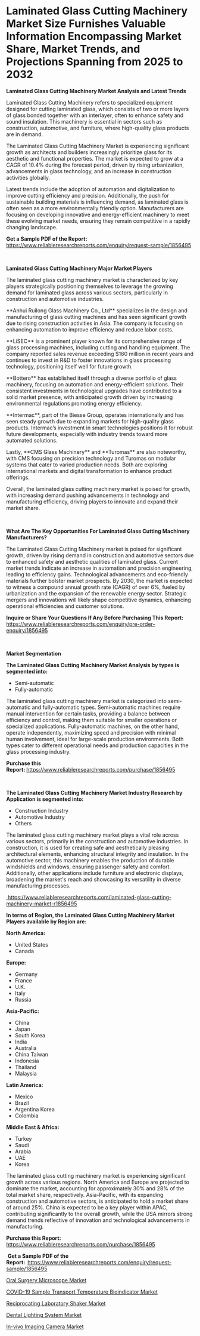 <p><h1>Laminated Glass Cutting Machinery Market Size Furnishes Valuable Information Encompassing Market Share, Market Trends, and Projections Spanning from 2025 to 2032</h1></p><p><strong>Laminated Glass Cutting Machinery Market Analysis and Latest Trends</strong></p>
<p><p>Laminated Glass Cutting Machinery refers to specialized equipment designed for cutting laminated glass, which consists of two or more layers of glass bonded together with an interlayer, often to enhance safety and sound insulation. This machinery is essential in sectors such as construction, automotive, and furniture, where high-quality glass products are in demand.</p><p>The Laminated Glass Cutting Machinery Market is experiencing significant growth as architects and builders increasingly prioritize glass for its aesthetic and functional properties. The market is expected to grow at a CAGR of 10.4% during the forecast period, driven by rising urbanization, advancements in glass technology, and an increase in construction activities globally.</p><p>Latest trends include the adoption of automation and digitalization to improve cutting efficiency and precision. Additionally, the push for sustainable building materials is influencing demand, as laminated glass is often seen as a more environmentally friendly option. Manufacturers are focusing on developing innovative and energy-efficient machinery to meet these evolving market needs, ensuring they remain competitive in a rapidly changing landscape.</p></p>
<p><strong>Get a Sample PDF of the Report:&nbsp;</strong> <a href="https://www.reliableresearchreports.com/enquiry/request-sample/1856495?utm_campaign=24&utm_medium=2&utm_source=Github&utm_content=ia&utm_term=08012025&utm_id=laminated-glass-cutting-machinery">https://www.reliableresearchreports.com/enquiry/request-sample/1856495</a></p>
<p>&nbsp;</p>
<p><strong>Laminated Glass Cutting Machinery Major Market Players</strong></p>
<p><p>The laminated glass cutting machinery market is characterized by key players strategically positioning themselves to leverage the growing demand for laminated glass across various sectors, particularly in construction and automotive industries.</p><p>**Anhui Ruilong Glass Machinery Co., Ltd** specializes in the design and manufacturing of glass cutting machines and has seen significant growth due to rising construction activities in Asia. The company is focusing on enhancing automation to improve efficiency and reduce labor costs.</p><p>**LiSEC** is a prominent player known for its comprehensive range of glass processing machines, including cutting and handling equipment. The company reported sales revenue exceeding $160 million in recent years and continues to invest in R&D to foster innovations in glass processing technology, positioning itself well for future growth.</p><p>**Bottero** has established itself through a diverse portfolio of glass machinery, focusing on automation and energy-efficient solutions. Their consistent investments in technological upgrades have contributed to a solid market presence, with anticipated growth driven by increasing environmental regulations promoting energy efficiency.</p><p>**Intermac**, part of the Biesse Group, operates internationally and has seen steady growth due to expanding markets for high-quality glass products. Intermac’s investment in smart technologies positions it for robust future developments, especially with industry trends toward more automated solutions.</p><p>Lastly, **CMS Glass Machinery** and **Turomas** are also noteworthy, with CMS focusing on precision technology and Turomas on modular systems that cater to varied production needs. Both are exploring international markets and digital transformation to enhance product offerings.</p><p>Overall, the laminated glass cutting machinery market is poised for growth, with increasing demand pushing advancements in technology and manufacturing efficiency, driving players to innovate and expand their market share.</p></p>
<p>&nbsp;</p>
<p><strong>What Are The Key Opportunities For Laminated Glass Cutting Machinery Manufacturers?</strong></p>
<p><p>The Laminated Glass Cutting Machinery market is poised for significant growth, driven by rising demand in construction and automotive sectors due to enhanced safety and aesthetic qualities of laminated glass. Current market trends indicate an increase in automation and precision engineering, leading to efficiency gains. Technological advancements and eco-friendly materials further bolster market prospects. By 2030, the market is expected to witness a compound annual growth rate (CAGR) of over 6%, fueled by urbanization and the expansion of the renewable energy sector. Strategic mergers and innovations will likely shape competitive dynamics, enhancing operational efficiencies and customer solutions.</p></p>
<p><strong>Inquire or Share Your Questions If Any Before Purchasing This Report:</strong> <a href="https://www.reliableresearchreports.com/enquiry/pre-order-enquiry/1856495?utm_campaign=24&utm_medium=2&utm_source=Github&utm_content=ia&utm_term=08012025&utm_id=laminated-glass-cutting-machinery">https://www.reliableresearchreports.com/enquiry/pre-order-enquiry/1856495</a></p>
<p>&nbsp;</p>
<p><strong>Market Segmentation</strong></p>
<p><strong>The Laminated Glass Cutting Machinery Market Analysis by types is segmented into:</strong></p>
<p><ul><li>Semi-automatic</li><li>Fully-automatic</li></ul></p>
<p><p>The laminated glass cutting machinery market is categorized into semi-automatic and fully-automatic types. Semi-automatic machines require manual intervention for certain tasks, providing a balance between efficiency and control, making them suitable for smaller operations or specialized applications. Fully-automatic machines, on the other hand, operate independently, maximizing speed and precision with minimal human involvement, ideal for large-scale production environments. Both types cater to different operational needs and production capacities in the glass processing industry.</p></p>
<p><strong>Purchase this Report:&nbsp;</strong><a href="https://www.reliableresearchreports.com/purchase/1856495?utm_campaign=24&utm_medium=2&utm_source=Github&utm_content=ia&utm_term=08012025&utm_id=laminated-glass-cutting-machinery">https://www.reliableresearchreports.com/purchase/1856495</a></p>
<p>&nbsp;</p>
<p><strong>The Laminated Glass Cutting Machinery Market Industry Research by Application is segmented into:</strong></p>
<p><ul><li>Construction Industry</li><li>Automotive Industry</li><li>Others</li></ul></p>
<p><p>The laminated glass cutting machinery market plays a vital role across various sectors, primarily in the construction and automotive industries. In construction, it is used for creating safe and aesthetically pleasing architectural elements, enhancing structural integrity and insulation. In the automotive sector, this machinery enables the production of durable windshields and windows, ensuring passenger safety and comfort. Additionally, other applications include furniture and electronic displays, broadening the market's reach and showcasing its versatility in diverse manufacturing processes.</p></p>
<p><a href="https://www.reliableresearchreports.com/laminated-glass-cutting-machinery-market-r1856495?utm_campaign=24&utm_medium=2&utm_source=Github&utm_content=ia&utm_term=08012025&utm_id=laminated-glass-cutting-machinery">&nbsp;https://www.reliableresearchreports.com/laminated-glass-cutting-machinery-market-r1856495</a></p>
<p><strong>In terms of Region, the Laminated Glass Cutting Machinery Market Players available by Region are:</strong></p>
<p>
    <p> <strong> North America: </strong>
        <ul>
            <li>United States</li>
            <li>Canada</li>
        </ul>
        </p> 
    <p> <strong> Europe: </strong>
        <ul>
            <li>Germany</li>
            <li>France</li>
            <li>U.K.</li>
            <li>Italy</li>
            <li>Russia</li>
        </ul>
        </p> 
    <p> <strong> Asia-Pacific: </strong>
        <ul>
            <li>China</li>
            <li>Japan</li>
            <li>South Korea</li>
            <li>India</li>
            <li>Australia</li>
            <li>China Taiwan</li>
            <li>Indonesia</li>
            <li>Thailand</li>
            <li>Malaysia</li>
        </ul>
        </p> 
    <p> <strong> Latin America: </strong>
        <ul>
            <li>Mexico</li>
            <li>Brazil</li>
            <li>Argentina Korea</li>
            <li>Colombia</li>
        </ul>
        </p> 
    <p> <strong> Middle East & Africa: </strong>
        <ul>
            <li>Turkey</li>
            <li>Saudi</li>
            <li>Arabia</li>
            <li>UAE</li>
            <li>Korea</li>
        </ul>
    </p>
    </p>
<p><p>The laminated glass cutting machinery market is experiencing significant growth across various regions. North America and Europe are projected to dominate the market, accounting for approximately 30% and 28% of the total market share, respectively. Asia-Pacific, with its expanding construction and automotive sectors, is anticipated to hold a market share of around 25%. China is expected to be a key player within APAC, contributing significantly to the overall growth, while the USA mirrors strong demand trends reflective of innovation and technological advancements in manufacturing.</p></p>
<p><strong>Purchase this Report: </strong><a href="https://www.reliableresearchreports.com/purchase/1856495?utm_campaign=24&utm_medium=2&utm_source=Github&utm_content=ia&utm_term=08012025&utm_id=laminated-glass-cutting-machinery">https://www.reliableresearchreports.com/purchase/1856495</a></p>
<p>&nbsp;<strong>Get a Sample PDF of the Report:&nbsp;&nbsp;</strong><a href="https://www.reliableresearchreports.com/enquiry/request-sample/1856495?utm_campaign=24&utm_medium=2&utm_source=Github&utm_content=ia&utm_term=08012025&utm_id=laminated-glass-cutting-machinery">https://www.reliableresearchreports.com/enquiry/request-sample/1856495</a></p>
<p><strong></strong></p>
<p><p><a href="https://github.com/klindsey95/Market-Research-Report-List-1/blob/main/oral-surgery-microscope-market.md?utm_campaign=24&utm_medium=2&utm_source=Github&utm_content=ia&utm_term=08012025&utm_id=laminated-glass-cutting-machinery">Oral Surgery Microscope Market</a></p><p><a href="https://www.linkedin.com/pulse/in-depth-analysis-covid-19-sample-transport-temperature-bioindicator-skc8e?utm_campaign=24&utm_medium=2&utm_source=Github&utm_content=ia&utm_term=08012025&utm_id=laminated-glass-cutting-machinery">COVID-19 Sample Transport Temperature Bioindicator Market</a></p><p><a href="https://www.linkedin.com/pulse/comprehensive-analysis-reciprocating-laboratory-shaker-market-pvbwc?utm_campaign=24&utm_medium=2&utm_source=Github&utm_content=ia&utm_term=08012025&utm_id=laminated-glass-cutting-machinery">Reciprocating Laboratory Shaker Market</a></p><p><a href="https://github.com/steidmindy199393/Market-Research-Report-List-1/blob/main/dental-lighting-system-market.md?utm_campaign=24&utm_medium=2&utm_source=Github&utm_content=ia&utm_term=08012025&utm_id=laminated-glass-cutting-machinery">Dental Lighting System Market</a></p><p><a href="https://www.linkedin.com/pulse/in-vivo-imaging-camera-market-outlook-report-insights-growth-opportunities-m6e4e?utm_campaign=24&utm_medium=2&utm_source=Github&utm_content=ia&utm_term=08012025&utm_id=laminated-glass-cutting-machinery">In-vivo Imaging Camera Market</a></p></p>